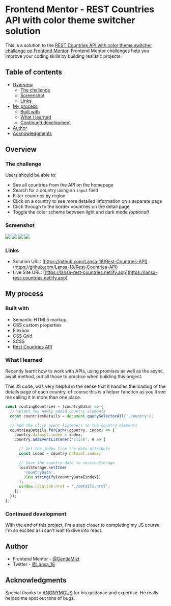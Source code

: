 # Frontend Mentor - REST Countries API with color theme switcher solution

This is a solution to the [REST Countries API with color theme switcher challenge on Frontend Mentor](https://www.frontendmentor.io/challenges/rest-countries-api-with-color-theme-switcher-5cacc469fec04111f7b848ca). Frontend Mentor challenges help you improve your coding skills by building realistic projects. 

## Table of contents

- [Overview](#overview)
  - [The challenge](#the-challenge)
  - [Screenshot](#screenshot)
  - [Links](#links)
- [My process](#my-process)
  - [Built with](#built-with)
  - [What I learned](#what-i-learned)
  - [Continued development](#continued-development)
- [Author](#author)
- [Acknowledgments](#acknowledgments)

## Overview

### The challenge

Users should be able to:

- See all countries from the API on the homepage
- Search for a country using an `input` field
- Filter countries by region
- Click on a country to see more detailed information on a separate page
- Click through to the border countries on the detail page
- Toggle the color scheme between light and dark mode *(optional)*

### Screenshot

![](./assets/images/screenshot1.png)
![](./assets/images/screenshot2.png)
![](./assets/images/screenshot3.png)
![](./assets/images/screenshot4.png)

### Links

- Solution URL: [https://github.com/Lansa-18/Rest-Countries-API](https://github.com/Lansa-18/Rest-Countries-API)
- Live Site URL: [https://lansa-rest-countries.netlify.app](https://lansa-rest-countries.netlify.app)

## My process

### Built with

- Semantic HTML5 markup
- CSS custom properties
- Flexbox
- CSS Grid
- SCSS
- [Rest Countries API](https://restcountries.com/v3.1/)

### What I learned

Recently learnt how to work with APIs, using promises as well as the async, await method, put all those to practice when building this project.

This JS code, was very helpful in the sense that it handles the loading of the details page of each country, of course this is a helper function as you'll see me calling it in more than one place.

```js
const routingCountries = (countryData) => {
  // Select the newly added country elements
  const countriesDetails = document.querySelectorAll('.country');

  // Add the click event listeners to the country elements
  countriesDetails.forEach((country, index) => {
    country.dataset.index = index;
    country.addEventListener('click', e => {

      // Get the index from the data attribute
      const index = country.dataset.index;

      // Save the country data to sessionStorage
      localStorage.setItem(
        'countryData',
        JSON.stringify(countryData[index])
      );
      window.location.href = './details.html';
    });
  });
};
```

### Continued development

With the end of this project, i'm a step closer to completing my JS course. I'm so excited as i can't wait to dive into react.

## Author

- Frontend Mentor - [@GentleMizt](https://www.frontendmentor.io/profile/GentleMizt)
- Twitter - [@Lansa_18](https://twitter.com/Lansa_18)

## Acknowledgments

Special thanks to [ANONYMOUS](https://twitter.com/_Annonnymouss_) for his guidance and expertise. He really helped me spot out tons of bugs.

